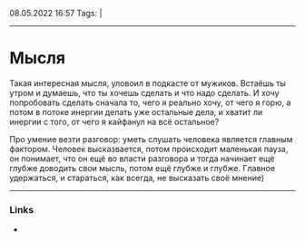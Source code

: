 08.05.2022  16:57
Tags:  |
____

# Мысля
Такая интересная мысля, уловоил в подкасте от мужиков. Встаёшь ты утром и думаешь, что ты хочешь сделать и что надо сделать. И хочу попробовать сделать сначала то, чего я реально хочу, от чего я горю, а потом в потоке инергии делать уже остальные дела, и хватит ли инергии с того, от чего я кайфанул на всё остальное?

Про умение везти разговор: 
уметь слушать человека является главным фактором. Человек высказвается, потом происходит маленькая пауза, он понимает, что он ещё во власти разговора и тогда начинает ещё глубже доводить свои мысль, потом ещё глубже и глубже. Главное удержаться, и стараться, как всегда, не высказать своё мнение)


____ 
### Links
-
